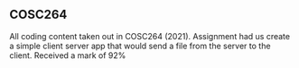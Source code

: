 ## COSC264
All coding content taken out in COSC264 (2021). Assignment had us create a simple client server app that would send a file from the server to the client. Received a mark of 92% 
